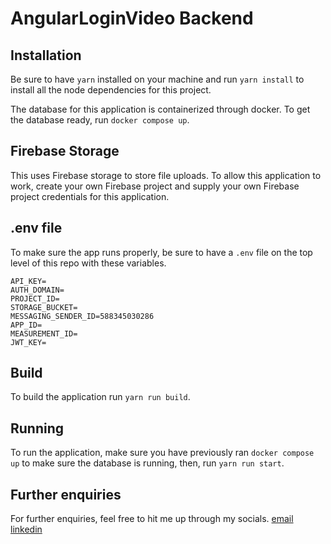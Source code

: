 # AngularLoginVideo Backend

## Installation

Be sure to have `yarn` installed on your machine and run `yarn install` to install all the node dependencies for this project.

The database for this application is containerized through docker. To get the database ready, run `docker compose up`.

## Firebase Storage

This uses Firebase storage to store file uploads. To allow this application to work, create your own Firebase project and supply your own Firebase project credentials for this application.

## .env file

To make sure the app runs properly, be sure to have a `.env` file on the top level of this repo with these variables.

```
API_KEY=
AUTH_DOMAIN=
PROJECT_ID=
STORAGE_BUCKET=
MESSAGING_SENDER_ID=588345030286
APP_ID=
MEASUREMENT_ID=
JWT_KEY=
```

## Build

To build the application run `yarn run build`.

## Running

To run the application, make sure you have previously ran `docker compose up` to make sure the database is running, then, run `yarn run start`.

## Further enquiries

For further enquiries, feel free to hit me up through my socials.
[email](alifyandra@gmail.com)
[linkedin](linkedin.com/in/alifyandra)
